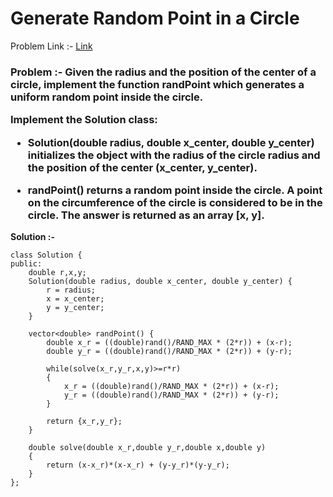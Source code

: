 # Generate Random Point in a Circle

Problem Link :- [Link](https://leetcode.com/problems/generate-random-point-in-a-circle/)

<h3>
Problem :- Given the radius and the position of the center of a circle, implement the function randPoint which generates a uniform random point inside the circle.

Implement the Solution class:

  * Solution(double radius, double x_center, double y_center) initializes the object with the radius of the circle radius and the position of the center (x_center, y_center).
  
  * randPoint() returns a random point inside the circle. A point on the circumference of the circle is considered to be in the circle. The answer is returned as an array [x, y].
</h3>


**Solution :-**
```
class Solution {
public:
    double r,x,y;
    Solution(double radius, double x_center, double y_center) {
        r = radius;
        x = x_center;
        y = y_center;
    }
    
    vector<double> randPoint() {
        double x_r = ((double)rand()/RAND_MAX * (2*r)) + (x-r);
        double y_r = ((double)rand()/RAND_MAX * (2*r)) + (y-r);
        
        while(solve(x_r,y_r,x,y)>=r*r)
        {
            x_r = ((double)rand()/RAND_MAX * (2*r)) + (x-r);
            y_r = ((double)rand()/RAND_MAX * (2*r)) + (y-r);
        }
        
        return {x_r,y_r};
    }
    
    double solve(double x_r,double y_r,double x,double y)
    {
        return (x-x_r)*(x-x_r) + (y-y_r)*(y-y_r);
    }
};
```

